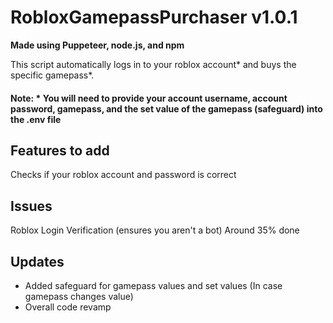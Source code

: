 # RobloxGamepassPurchaser v1.0.1

**Made using Puppeteer, node.js, and npm**

This script automatically logs in to your roblox account* and buys the specific gamepass*.
#### Note: \* You will need to provide your account username, account password, gamepass, and the set value of the gamepass (safeguard) into the .env file

## Features to add
Checks if your roblox account and password is correct 

## Issues
Roblox Login Verification (ensures you aren't a bot) Around 35% done

## Updates
- Added safeguard for gamepass values and set values (In case gamepass changes value)
- Overall code revamp
